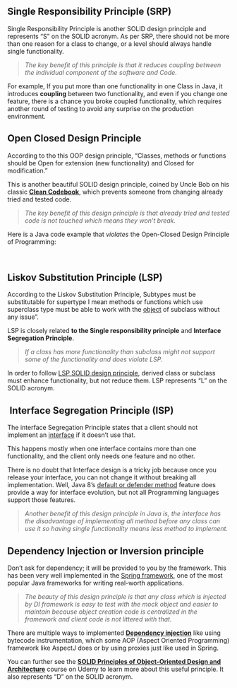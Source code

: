 
## Single Responsibility Principle (SRP)

Single Responsibility Principle is another SOLID design principle and represents “S” on the SOLID acronym. As per SRP, there should not be more than one reason for a class to change, or a level should always handle single functionality.

> _The key benefit of this principle is that it reduces coupling between the individual component of the software and Code._

For example, If you put more than one functionality in one Class in Java, it introduces **coupling** between two functionality, and even if you change one feature, there is a chance you broke coupled functionality, which requires another round of testing to avoid any surprise on the production environment.




## Open Closed Design Principle

According to tho this OOP design principle, “Classes, methods or functions should be Open for extension (new functionality) and Closed for modification.”

This is another beautiful SOLID design principle, coined by Uncle Bob on his classic [**Clean Codebook**](http://www.amazon.com/Clean-Code-Handbook-Software-Craftsmanship/dp/0132350882?tag=javamysqlanta-20), which prevents someone from changing already tried and tested code.

> _The key benefit of this design principle is that already tried and tested code is not touched which means they won’t break._

Here is a Java code example that _violates_ the Open-Closed Design Principle of Programming:

[  
](https://javarevisited.blogspot.com/2018/02/10-courses-to-prepare-for-programming-job-interviews.html)



## Liskov Substitution Principle (LSP)

According to the Liskov Substitution Principle, Subtypes must be substitutable for supertype I mean methods or functions which use superclass type must be able to work with the [object](http://javarevisited.blogspot.com/2012/12/what-is-object-in-java-or-oops-example.html) of subclass without any issue”.

LSP is closely related **to the Single responsibility principle** and **Interface Segregation Principle**.

> _If a class has more functionality than subclass might not support some of the functionality and does violate LSP._

In order to follow [LSP SOLID design principle](https://click.linksynergy.com/deeplink?id=JVFxdTr9V80&mid=39197&murl=https%3A%2F%2Fwww.udemy.com%2Fsolid-principles-object-oriented-design-architecture%2F), derived class or subclass must enhance functionality, but not reduce them. LSP represents “L” on the SOLID acronym.




##  Interface Segregation Principle (ISP)

The interface Segregation Principle states that a client should not implement an [interface](http://javarevisited.blogspot.com/2012/04/10-points-on-interface-in-java-with.html) if it doesn’t use that.

This happens mostly when one interface contains more than one functionality, and the client only needs one feature and no other.

There is no doubt that Interface design is a tricky job because once you release your interface, you can not change it without breaking all implementation. Well, Java 8’s [default or defender method](https://javarevisited.blogspot.com/2014/07/default-defender-or-extension-method-of-Java8-example-tutorial.html#axzz5kO8vmDxy) feature does provide a way for interface evolution, but not all Programming languages support those features.

> _Another benefit of this design principle in Java is, the interface has the disadvantage of implementing all method before any class can use it so having single functionality means less method to implement._


## Dependency Injection or Inversion principle

Don’t ask for dependency; it will be provided to you by the framework. This has been very well implemented in the [Spring framework](http://www.java67.com/2017/11/top-5-free-core-spring-mvc-courses-learn-online.html), one of the most popular Java frameworks for writing real-worth applications.

> _The beauty of this design principle is that any class which is injected by DI framework is easy to test with the mock object and easier to maintain because object creation code is centralized in the framework and client code is not littered with that._

There are multiple ways to implemented [**Dependency injection**](http://javarevisited.blogspot.com/2012/12/inversion-of-control-dependency-injection-design-pattern-spring-example-tutorial.html) like using bytecode instrumentation, which some AOP (Aspect Oriented Programming) framework like AspectJ does or by using proxies just like used in Spring.

You can further see the [**SOLID Principles of Object-Oriented Design and Architecture**](https://click.linksynergy.com/deeplink?id=JVFxdTr9V80&mid=39197&murl=https%3A%2F%2Fwww.udemy.com%2Fsolid-principles-object-oriented-design-architecture%2F) course on Udemy to learn more about this useful principle. It also represents “D” on the SOLID acronym.